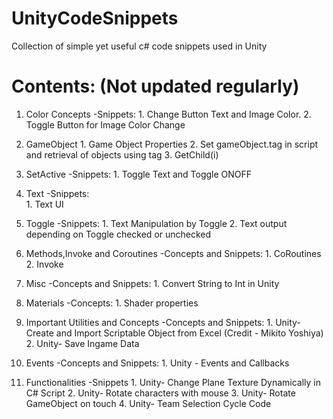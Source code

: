 # UnityCodeSnippets

Collection of simple yet useful c# code snippets used in Unity

# Contents: (Not updated regularly)

1. Color Concepts
    	-Snippets: 
        	1. Change Button Text and Image Color.
	        2. Toggle Button for Image Color Change
        
2. GameObject
        	1. Game Object Properties
	        2. Set gameObject.tag in script and retrieval of objects using tag
	        3. GetChild(i)
3. SetActive
    	-Snippets:
        	1. Toggle Text and Toggle ONOFF
    
4. Text
	-Snippets:	
		1. Text UI

5. Toggle
    	-Snippets:
        1. Text Manipulation by Toggle
        2. Text output depending on Toggle checked or unchecked

6. Methods,Invoke and Coroutines
	-Concepts and Snippets:
		1. CoRoutines
		2. Invoke

7. Misc
	-Concepts and Snippets:
		1. Convert String to Int in Unity

8. Materials
	-Concepts:
		1. Shader properties

9. Important Utilities and Concepts
	-Concepts and Snippets:
		1. Unity- Create and Import Scriptable Object from Excel (Credit -  Mikito Yoshiya)
		2. Unity- Save Ingame Data

10. Events
	-Concepts and Snippets:
		1. Unity - Events and Callbacks

11. Functionalities
	-Snippets
		1. Unity- Change Plane Texture Dynamically in C# Script
		2. Unity- Rotate characters with mouse
		3. Unity- Rotate GameObject on touch
		4. Unity- Team Selection Cycle Code

        
    


